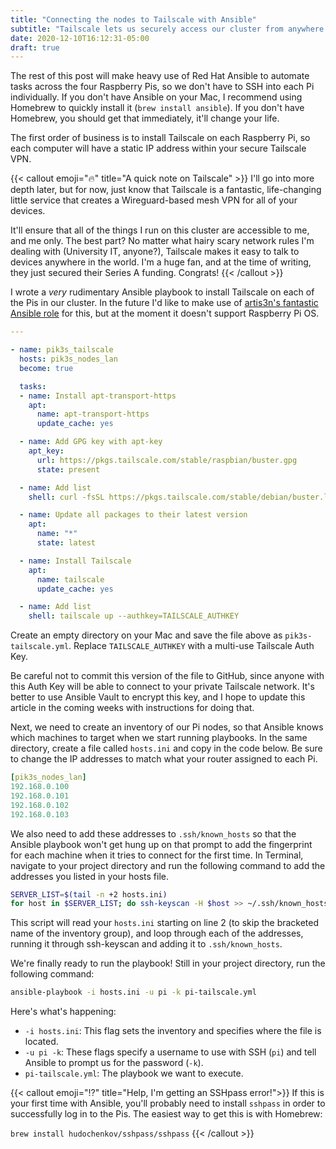 ```yaml
---
title: "Connecting the nodes to Tailscale with Ansible"
subtitle: "Tailscale lets us securely access our cluster from anywhere in the world"
date: 2020-12-10T16:12:31-05:00
draft: true
---
```


The rest of this post will make heavy use of Red Hat Ansible to automate tasks across the four Raspberry Pis, so we don't have to SSH into each Pi individually. If you don't have Ansible on your Mac, I recommend using Homebrew to quickly install it (`brew install ansible`). If you don't have Homebrew, you should get that immediately, it'll change your life.

The first order of business is to install Tailscale on each Raspberry Pi, so each computer will have a static IP address within your secure Tailscale VPN.

{{< callout emoji="🔥" title="A quick note on Tailscale" >}}
I'll go into more depth later, but for now, just know that Tailscale is a fantastic, life-changing little service that creates a Wireguard-based mesh VPN for all of your devices.

It'll ensure that all of the things I run on this cluster are accessible to me, and me only. The best part? No matter what hairy scary network rules I'm dealing with (University IT, anyone?), Tailscale makes it easy to talk to devices anywhere in the world. I'm a huge fan, and at the time of writing, they just secured their Series A funding. Congrats!
{{< /callout >}}

I wrote a *very* rudimentary Ansible playbook to install Tailscale on each of the Pis in our cluster. In the future I'd like to make use of [artis3n's fantastic Ansible role](https://github.com/artis3n/ansible-role-tailscale) for this, but at the moment it doesn't support Raspberry Pi OS.

```yaml
---

- name: pik3s_tailscale
  hosts: pik3s_nodes_lan
  become: true

  tasks:
  - name: Install apt-transport-https
    apt:
      name: apt-transport-https
      update_cache: yes

  - name: Add GPG key with apt-key
    apt_key:
      url: https://pkgs.tailscale.com/stable/raspbian/buster.gpg
      state: present

  - name: Add list
    shell: curl -fsSL https://pkgs.tailscale.com/stable/debian/buster.list | sudo tee /etc/apt/sources.list.d/tailscale.list

  - name: Update all packages to their latest version
    apt:
      name: "*"
      state: latest

  - name: Install Tailscale
    apt:
      name: tailscale
      update_cache: yes

  - name: Add list
    shell: tailscale up --authkey=TAILSCALE_AUTHKEY
```

Create an empty directory on your Mac and save the file above as `pik3s-tailscale.yml`. Replace `TAILSCALE_AUTHKEY` with a multi-use Tailscale Auth Key.

Be careful not to commit this version of the file to GitHub, since anyone with this Auth Key will be able to connect to your private Tailscale network. It's better to use Ansible Vault to encrypt this key, and I hope to update this article in the coming weeks with instructions for doing that.

Next, we need to create an inventory of our Pi nodes, so that Ansible knows which machines to target when we start running playbooks. In the same directory, create a file called `hosts.ini` and copy in the code below. Be sure to change the IP addresses to match what your router assigned to each Pi.

```yaml
[pik3s_nodes_lan]
192.168.0.100
192.168.0.101
192.168.0.102
192.168.0.103
```

We also need to add these addresses to `.ssh/known_hosts` so that the Ansible playbook won't get hung up on that prompt to add the fingerprint for each machine when it tries to connect for the first time. In Terminal, navigate to your project directory and run the following command to add the addresses you listed in your hosts file.

```bash
SERVER_LIST=$(tail -n +2 hosts.ini)
for host in $SERVER_LIST; do ssh-keyscan -H $host >> ~/.ssh/known_hosts; done
```

This script will read your `hosts.ini` starting on line 2 (to skip the bracketed name of the inventory group), and loop through each of the addresses, running it through ssh-keyscan and adding it to `.ssh/known_hosts`.

We're finally ready to run the playbook! Still in your project directory, run the following command:

```bash
ansible-playbook -i hosts.ini -u pi -k pi-tailscale.yml
```

Here's what's happening:

- `-i hosts.ini`: This flag sets the inventory and specifies where the file is located.
- `-u pi -k`: These flags specify a username to use with SSH (`pi`) and tell Ansible to prompt us for the password (`-k`).
- `pi-tailscale.yml`: The playbook we want to execute.

{{< callout emoji="⁉️" title="Help, I'm getting an SSHpass error!">}}
If this is your first time with Ansible, you'll probably need to install `sshpass` in order to successfully log in to the Pis. The easiest way to get this is with Homebrew:

`brew install hudochenkov/sshpass/sshpass`
{{< /callout >}}